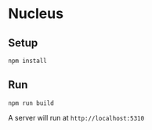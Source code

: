 # Nucleus

## Setup

	npm install
	
## Run

	npm run build

A server will run at `http://localhost:5310`
